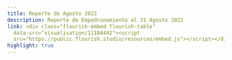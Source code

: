 ```yaml
---
title: Reporte de Agosto 2022
description: Reporte de Empadronamiento al 31 Agosto 2022
link: <div class="flourish-embed flourish-table"
  data-src="visualisation/11184442"><script
  src="https://public.flourish.studio/resources/embed.js"></script></div>
highlight: true
---
```

